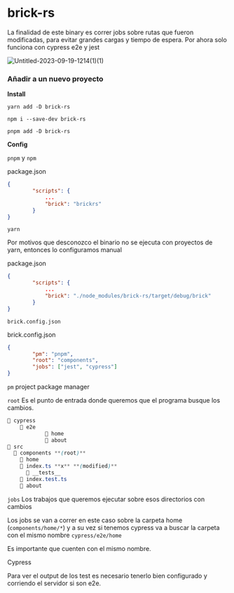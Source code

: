 # brick-rs

La finalidad de este binary es correr jobs sobre rutas que fueron modificadas, para evitar grandes cargas y tiempo de espera. Por ahora solo funciona con cypress e2e y jest

![Untitled-2023-09-19-1214(1)(1)](https://github.com/fran-veiras/brick-rs/assets/74626997/3718278f-c240-4848-9f7b-119b865e553a)


### Añadir a un nuevo proyecto

**Install**

`yarn add -D brick-rs` 

`npm i --save-dev brick-rs`

`pnpm add -D brick-rs`

**Config** 

`pnpm` y `npm`

package.json
```json
{
		"scripts": {
			...
			"brick": "brickrs"
		}
}
```

`yarn`

Por motivos que desconozco el binario no se ejecuta con proyectos de yarn, entonces lo configuramos manual

package.json
```json
{
		"scripts": {
			...
			"brick": "./node_modules/brick-rs/target/debug/brick"
		}
}
```

`brick.config.json`

brick.config.json
```json
{
		"pm": "pnpm",
		"root": "components",
		"jobs": ["jest", "cypress"]
}
```

`pm` project package manager

`root` Es el punto de entrada donde queremos que el programa busque los cambios.

```css
📁 cypress
	📁 e2e
            📁 home
            📁 about
📁 src
  📁 components **(root)**
    📁 home
	📄 index.ts **x** **(modified)**
      📁 __tests__
	📄 index.test.ts
	📁 about
```

`jobs` Los trabajos que queremos ejecutar sobre esos directorios con cambios

Los jobs se van a correr en este caso sobre la carpeta home (`components/home/*`) y a su vez si tenemos cypress va a buscar la carpeta con el mismo nombre `cypress/e2e/home` 

Es importante que cuenten con el mismo nombre.

Cypress

Para ver el output de los test es necesario tenerlo bien configurado y corriendo el servidor si son e2e.
